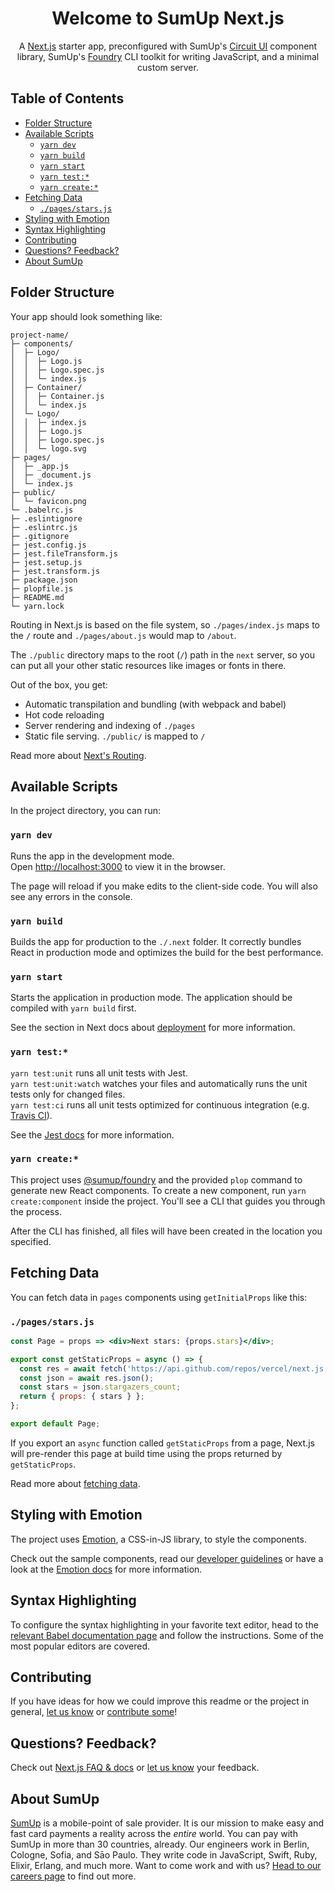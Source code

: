 <div align="center">

# Welcome to SumUp Next.js <!-- omit in toc -->

A [Next.js](https://nextjs.org) starter app, preconfigured with SumUp's [Circuit UI](https://www.npmjs.com/package/@sumup/circuit-ui) component library, SumUp's [Foundry](https://www.npmjs.com/package/@sumup/foundry) CLI toolkit for writing JavaScript, and a minimal custom server.

</div>

## Table of Contents <!-- omit in toc -->

- [Folder Structure](#folder-structure)
- [Available Scripts](#available-scripts)
  - [`yarn dev`](#yarn-dev)
  - [`yarn build`](#yarn-build)
  - [`yarn start`](#yarn-start)
  - [`yarn test:*`](#yarn-test)
  - [`yarn create:*`](#yarn-create)
- [Fetching Data](#fetching-data)
  - [`./pages/stars.js`](#pagesstarsjs)
- [Styling with Emotion](#styling-with-emotion)
- [Syntax Highlighting](#syntax-highlighting)
- [Contributing](#contributing)
- [Questions? Feedback?](#questions-feedback)
- [About SumUp](#about-sumup)

## Folder Structure

Your app should look something like:

```
project-name/
├─ components/
│  ├─ Logo/
│  │  ├─ Logo.js
│  │  ├─ Logo.spec.js
│  │  └─ index.js
│  ├─ Container/
│  │  ├─ Container.js
│  │  └─ index.js
│  └─ Logo/
│  │  ├─ index.js
│  │  ├─ Logo.js
│  │  ├─ Logo.spec.js
│  │  └─ logo.svg
├─ pages/
│  ├─ _app.js
│  ├─ _document.js
│  └─ index.js
├─ public/
│  └─ favicon.png
└─ .babelrc.js
├─ .eslintignore
├─ .eslintrc.js
├─ .gitignore
├─ jest.config.js
├─ jest.fileTransform.js
├─ jest.setup.js
├─ jest.transform.js
├─ package.json
├─ plopfile.js
├─ README.md
└─ yarn.lock
```

Routing in Next.js is based on the file system, so `./pages/index.js` maps to the `/` route and `./pages/about.js` would map to `/about`.

The `./public` directory maps to the root (`/`) path in the `next` server, so you can put all your other static resources like images or fonts in there.

Out of the box, you get:

- Automatic transpilation and bundling (with webpack and babel)
- Hot code reloading
- Server rendering and indexing of `./pages`
- Static file serving. `./public/` is mapped to `/`

Read more about [Next's Routing](https://nextjs.org/docs/routing/introduction).

## Available Scripts

In the project directory, you can run:

### `yarn dev`

Runs the app in the development mode.<br>
Open [http://localhost:3000](http://localhost:3000) to view it in the browser.

The page will reload if you make edits to the client-side code. You will also see any errors in the console.

### `yarn build`

Builds the app for production to the `./.next` folder. It correctly bundles React in production mode and optimizes the build for the best performance.

### `yarn start`

Starts the application in production mode. The application should be compiled with `yarn build` first.

See the section in Next docs about [deployment](https://nextjs.org/docs/deployment) for more information.

### `yarn test:*`

`yarn test:unit` runs all unit tests with Jest.<br>
`yarn test:unit:watch` watches your files and automatically runs the unit tests only for changed files.<br>
`yarn test:ci` runs all unit tests optimized for continuous integration (e.g. [Travis CI](https://travis-ci.org/)).

See the [Jest docs](https://facebook.github.io/jest/docs/en/tutorial-react.html) for more information.

### `yarn create:*`

This project uses [@sumup/foundry](https://www.npmjs.com/package/@sumup/foundry) and the provided `plop` command to generate new React components. To create a new component, run `yarn create:component` inside the project. You'll see a CLI that guides you through the process.

After the CLI has finished, all files will have been created in the location you specified.

## Fetching Data

You can fetch data in `pages` components using `getInitialProps` like this:

### `./pages/stars.js`

```jsx
const Page = props => <div>Next stars: {props.stars}</div>;

export const getStaticProps = async () => {
  const res = await fetch('https://api.github.com/repos/vercel/next.js');
  const json = await res.json();
  const stars = json.stargazers_count;
  return { props: { stars } };
};

export default Page;
```

If you export an `async` function called `getStaticProps` from a page, Next.js will pre-render this page at build time using the props returned by `getStaticProps`.

Read more about [fetching data](https://nextjs.org/docs/basic-features/data-fetching).

## Styling with Emotion

The project uses [Emotion](https://emotion.sh/), a CSS-in-JS library, to style the components.

Check out the sample components, read our [developer guidelines](https://sumupteam.atlassian.net/wiki/spaces/DEV/pages/223871058/Circuit+UI+Developer+guide) or have a look at the [Emotion docs](https://emotion.sh/docs/introduction) for more information.

## Syntax Highlighting

To configure the syntax highlighting in your favorite text editor, head to the [relevant Babel documentation page](https://babeljs.io/docs/editors) and follow the instructions. Some of the most popular editors are covered.

## Contributing

If you have ideas for how we could improve this readme or the project in general, [let us know](https://github.com/sumup/create-sumup-next-app/issues) or [contribute some](https://github.com/sumup/create-sumup-next-app/edit/main/template/README.md)!

## Questions? Feedback?

Check out [Next.js FAQ & docs](https://nextjs.org/docs) or [let us know](https://github.com/sumup/create-sumup-next-app/issues) your feedback.

## About SumUp

[SumUp](https://sumup.com) is a mobile-point of sale provider. It is our mission to make easy and fast card payments a reality across the _entire_ world. You can pay with SumUp in more than 30 countries, already. Our engineers work in Berlin, Cologne, Sofia, and Sāo Paulo. They write code in JavaScript, Swift, Ruby, Elixir, Erlang, and much more. Want to come work and with us? [Head to our careers page](https://sumup.com/careers) to find out more.
